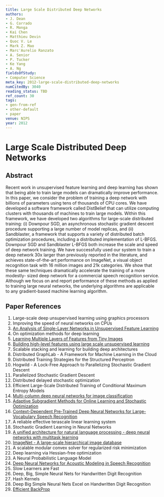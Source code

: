 ```yaml
---
title: Large Scale Distributed Deep Networks
authors:
- J. Dean
- G. Corrado
- R. Monga
- Kai Chen
- Matthieu Devin
- Quoc V. Le
- Mark Z. Mao
- Marc'Aurelio Ranzato
- A. Senior
- P. Tucker
- Ke Yang
- A. Ng
fieldsOfStudy:
- Computer Science
meta_key: 2012-large-scale-distributed-deep-networks
numCitedBy: 3040
reading_status: TBD
ref_count: 30
tags:
- gen-from-ref
- other-default
- paper
venue: NIPS
year: 2012
---
```


# Large Scale Distributed Deep Networks

## Abstract

Recent work in unsupervised feature learning and deep learning has shown that being able to train large models can dramatically improve performance. In this paper, we consider the problem of training a deep network with billions of parameters using tens of thousands of CPU cores. We have developed a software framework called DistBelief that can utilize computing clusters with thousands of machines to train large models. Within this framework, we have developed two algorithms for large-scale distributed training: (i) Downpour SGD, an asynchronous stochastic gradient descent procedure supporting a large number of model replicas, and (ii) Sandblaster, a framework that supports a variety of distributed batch optimization procedures, including a distributed implementation of L-BFGS. Downpour SGD and Sandblaster L-BFGS both increase the scale and speed of deep network training. We have successfully used our system to train a deep network 30x larger than previously reported in the literature, and achieves state-of-the-art performance on ImageNet, a visual object recognition task with 16 million images and 21k categories. We show that these same techniques dramatically accelerate the training of a more modestly- sized deep network for a commercial speech recognition service. Although we focus on and report performance of these methods as applied to training large neural networks, the underlying algorithms are applicable to any gradient-based machine learning algorithm.

## Paper References

1. Large-scale deep unsupervised learning using graphics processors
2. Improving the speed of neural networks on CPUs
3. [An Analysis of Single-Layer Networks in Unsupervised Feature Learning](2011-an-analysis-of-single-layer-networks-in-unsupervised-feature-learning)
4. On optimization methods for deep learning
5. [Learning Multiple Layers of Features from Tiny Images](2009-learning-multiple-layers-of-features-from-tiny-images)
6. [Building high-level features using large scale unsupervised learning](2013-building-high-level-features-using-large-scale-unsupervised-learning)
7. Scalable stacking and learning for building deep architectures
8. Distributed GraphLab - A Framework for Machine Learning in the Cloud
9. Distributed Training Strategies for the Structured Perceptron
10. Hogwild - A Lock-Free Approach to Parallelizing Stochastic Gradient Descent
11. Parallelized Stochastic Gradient Descent
12. Distributed delayed stochastic optimization
13. Efficient Large-Scale Distributed Training of Conditional Maximum Entropy Models
14. [Multi-column deep neural networks for image classification](2012-multi-column-deep-neural-networks-for-image-classification)
15. [Adaptive Subgradient Methods for Online Learning and Stochastic Optimization](2010-adaptive-subgradient-methods-for-online-learning-and-stochastic-optimization)
16. [Context-Dependent Pre-Trained Deep Neural Networks for Large-Vocabulary Speech Recognition](2012-context-dependent-pre-trained-deep-neural-networks-for-large-vocabulary-speech-recognition)
17. A reliable effective terascale linear learning system
18. Stochastic Gradient Learning in Neural Networks
19. [A unified architecture for natural language processing - deep neural networks with multitask learning](2008-a-unified-architecture-for-natural-language-processing-deep-neural-networks-with-multitask-learning)
20. [ImageNet - A large-scale hierarchical image database](2009-imagenet-a-large-scale-hierarchical-image-database)
21. A scalable modular convex solver for regularized risk minimization
22. Deep learning via Hessian-free optimization
23. A Neural Probabilistic Language Model
24. [Deep Neural Networks for Acoustic Modeling in Speech Recognition](2012-deep-neural-networks-for-acoustic-modeling-in-speech-recognition)
25. Slow Learners are Fast
26. Deep, Big, Simple Neural Nets for Handwritten Digit Recognition
27. Hash Kernels
28. Deep Big Simple Neural Nets Excel on Handwritten Digit Recognition
29. [Efficient BackProp](2012-efficient-backprop)
